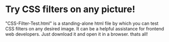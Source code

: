 # Try CSS filters on any picture!
"CSS-Filter-Test.html" is a standing-alone html file by which you can test CSS filters on any desired image. It can be a helpful assistance for frontend web developers.
Just download it and open it in a browser. thats all!
